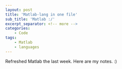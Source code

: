 ```yaml
---
layout: post
title: 'Matlab-lang in one file'
sub_title: 'Matlab :/'
excerpt_separator: <!-- more -->
categories:
    - Code
tags:
    - Matlab
    - languages
---
```


Refreshed Matlab the last week. Here are my notes. :)

<!-- more -->

<script src="https://gist.github.com/rscircus/d53f47b3bc76b11c7527e5a972490427.js"></script>